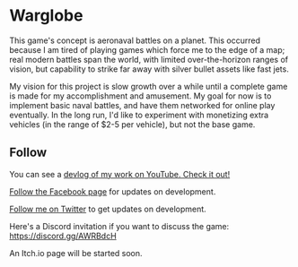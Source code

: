 # Warglobe
This game's concept is aeronaval battles on a planet. This occurred because I am tired of playing games which force me to the edge of a map; real modern battles span the world, with limited over-the-horizon ranges of vision, but capability to strike far away with silver bullet assets like fast jets.

My vision for this project is slow growth over a while until a complete game is made for my accomplishment and amusement. My goal for now is to implement basic naval battles, and have them networked for online play eventually. In the long run, I'd like to experiment with monetizing extra vehicles (in the range of $2-5 per vehicle), but not the base game.

## Follow
You can see a [devlog of my work on YouTube. Check it out!](https://www.youtube.com/playlist?list=PLq7M1cOtTjn1QMICtPQld-icaORGyhxED)

[Follow the Facebook page](https://fb.me/warglobeGame) for updates on development.

[Follow me on Twitter](https://twitter.com/DenisGLabrecque) to get updates on development.

Here's a Discord invitation if you want to discuss the game: https://discord.gg/AWRBdcH

An Itch.io page will be started soon.
